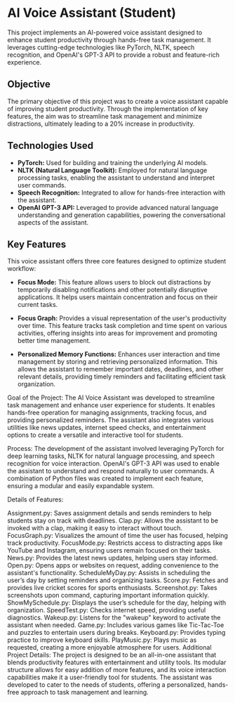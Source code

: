 # AI Voice Assistant (Student)

This project implements an AI-powered voice assistant designed to enhance student productivity through hands-free task management.  It leverages cutting-edge technologies like PyTorch, NLTK, speech recognition, and OpenAI's GPT-3 API to provide a robust and feature-rich experience.

## Objective

The primary objective of this project was to create a voice assistant capable of improving student productivity.  Through the implementation of key features, the aim was to streamline task management and minimize distractions, ultimately leading to a 20% increase in productivity.

## Technologies Used

* **PyTorch:** Used for building and training the underlying AI models.
* **NLTK (Natural Language Toolkit):** Employed for natural language processing tasks, enabling the assistant to understand and interpret user commands.
* **Speech Recognition:** Integrated to allow for hands-free interaction with the assistant.
* **OpenAI GPT-3 API:** Leveraged to provide advanced natural language understanding and generation capabilities, powering the conversational aspects of the assistant.

## Key Features

This voice assistant offers three core features designed to optimize student workflow:

* **Focus Mode:**  This feature allows users to block out distractions by temporarily disabling notifications and other potentially disruptive applications.  It helps users maintain concentration and focus on their current tasks.

* **Focus Graph:**  Provides a visual representation of the user's productivity over time.  This feature tracks task completion and time spent on various activities, offering insights into areas for improvement and promoting better time management.

* **Personalized Memory Functions:**  Enhances user interaction and time management by storing and retrieving personalized information.  This allows the assistant to remember important dates, deadlines, and other relevant details, providing timely reminders and facilitating efficient task organization.

Goal of the Project: The AI Voice Assistant was developed to streamline task management and enhance user experience for students. It enables hands-free operation for managing assignments, tracking focus, and providing personalized reminders. The assistant also integrates various utilities like news updates, internet speed checks, and entertainment options to create a versatile and interactive tool for students.

Process: The development of the assistant involved leveraging PyTorch for deep learning tasks, NLTK for natural language processing, and speech recognition for voice interaction. OpenAI's GPT-3 API was used to enable the assistant to understand and respond naturally to user commands. A combination of Python files was created to implement each feature, ensuring a modular and easily expandable system.

Details of Features:

Assignment.py: Saves assignment details and sends reminders to help students stay on track with deadlines.
Clap.py: Allows the assistant to be invoked with a clap, making it easy to interact without touch.
FocusGraph.py: Visualizes the amount of time the user has focused, helping track productivity.
FocusMode.py: Restricts access to distracting apps like YouTube and Instagram, ensuring users remain focused on their tasks.
News.py: Provides the latest news updates, helping users stay informed.
Open.py: Opens apps or websites on request, adding convenience to the assistant's functionality.
ScheduleMyDay.py: Assists in scheduling the user’s day by setting reminders and organizing tasks.
Score.py: Fetches and provides live cricket scores for sports enthusiasts.
Screenshot.py: Takes screenshots upon command, capturing important information quickly.
ShowMySchedule.py: Displays the user’s schedule for the day, helping with organization.
SpeedTest.py: Checks internet speed, providing useful diagnostics.
Wakeup.py: Listens for the "wakeup" keyword to activate the assistant when needed.
Game.py: Includes various games like Tic-Tac-Toe and puzzles to entertain users during breaks.
Keyboard.py: Provides typing practice to improve keyboard skills.
PlayMusic.py: Plays music as requested, creating a more enjoyable atmosphere for users.
Additional Project Details: The project is designed to be an all-in-one assistant that blends productivity features with entertainment and utility tools. Its modular structure allows for easy addition of more features, and its voice interaction capabilities make it a user-friendly tool for students. The assistant was developed to cater to the needs of students, offering a personalized, hands-free approach to task management and learning.
